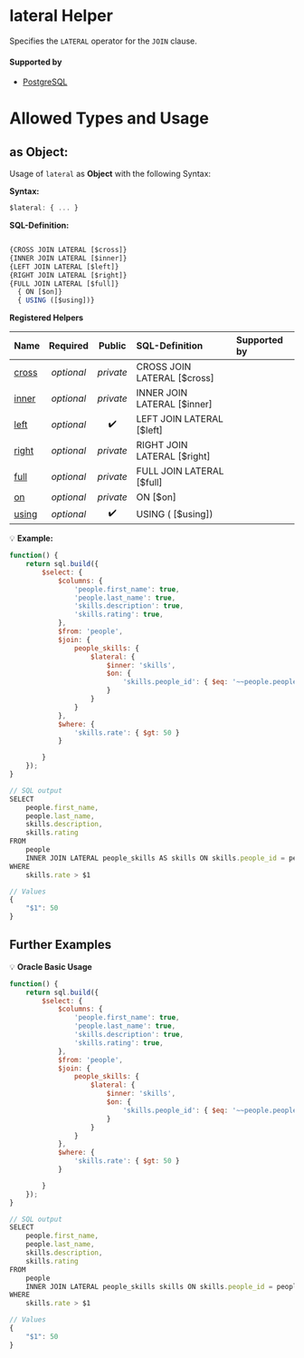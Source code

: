 # lateral Helper
Specifies the `LATERAL` operator for the `JOIN` clause.

#### Supported by
- [PostgreSQL](https://www.postgresql.org/docs/9.5/static/queries-table-expressions.html#QUERIES-LATERAL)

# Allowed Types and Usage

## as Object:

Usage of `lateral` as **Object** with the following Syntax:

**Syntax:**

```javascript
$lateral: { ... }
```

**SQL-Definition:**
```javascript

{CROSS JOIN LATERAL [$cross]}
{INNER JOIN LATERAL [$inner]}
{LEFT JOIN LATERAL [$left]}
{RIGHT JOIN LATERAL [$right]}
{FULL JOIN LATERAL [$full]}
  { ON [$on]}
  { USING ([$using])}
```

**Registered Helpers**

Name|Required|Public|SQL-Definition|Supported by
:---|:------:|:----:|:-------------|:-----------
[cross](./private/cross/)|*optional*|*private*|CROSS JOIN LATERAL  [$cross]|
[inner](./private/inner/)|*optional*|*private*|INNER JOIN LATERAL  [$inner]|
[left](../../../../../helpers/functions/string/left/)|*optional*|:heavy_check_mark:|LEFT JOIN LATERAL  [$left]|
[right](./private/right/)|*optional*|*private*|RIGHT JOIN LATERAL  [$right]|
[full](./private/full/)|*optional*|*private*|FULL JOIN LATERAL  [$full]|
[on](./private/on/)|*optional*|*private*| ON  [$on]|
[using](../../../../../helpers/queries/using/)|*optional*|:heavy_check_mark:| USING ( [$using])|

:bulb: **Example:**
```javascript
function() {
    return sql.build({
        $select: {
            $columns: {
                'people.first_name': true,
                'people.last_name': true,
                'skills.description': true,
                'skills.rating': true,
            },
            $from: 'people',
            $join: {
                people_skills: {
                    $lateral: {
                        $inner: 'skills',
                        $on: {
                            'skills.people_id': { $eq: '~~people.people_id' }
                        }
                    }
                }
            },
            $where: {
                'skills.rate': { $gt: 50 }
            }

        }
    });
}

// SQL output
SELECT
    people.first_name,
    people.last_name,
    skills.description,
    skills.rating
FROM
    people
    INNER JOIN LATERAL people_skills AS skills ON skills.people_id = people.people_id
WHERE
    skills.rate > $1

// Values
{
    "$1": 50
}
```

## Further Examples

:bulb: **Oracle Basic Usage**
```javascript
function() {
    return sql.build({
        $select: {
            $columns: {
                'people.first_name': true,
                'people.last_name': true,
                'skills.description': true,
                'skills.rating': true,
            },
            $from: 'people',
            $join: {
                people_skills: {
                    $lateral: {
                        $inner: 'skills',
                        $on: {
                            'skills.people_id': { $eq: '~~people.people_id' }
                        }
                    }
                }
            },
            $where: {
                'skills.rate': { $gt: 50 }
            }

        }
    });
}

// SQL output
SELECT
    people.first_name,
    people.last_name,
    skills.description,
    skills.rating
FROM
    people
    INNER JOIN LATERAL people_skills skills ON skills.people_id = people.people_id
WHERE
    skills.rate > $1

// Values
{
    "$1": 50
}
```

